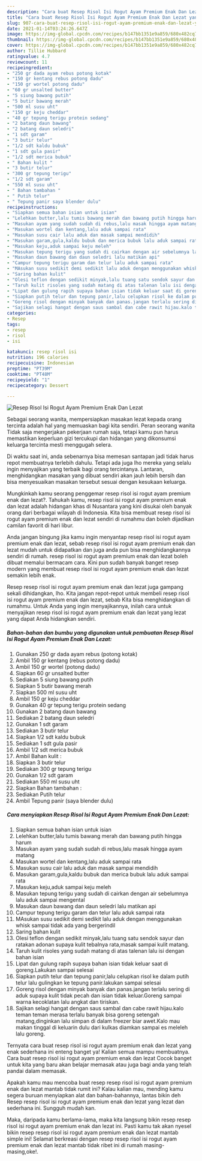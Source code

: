 ```yaml
---
description: "Cara buat Resep Risol Isi Rogut Ayam Premium Enak Dan Lezat yang nikmat dan Mudah Dibuat"
title: "Cara buat Resep Risol Isi Rogut Ayam Premium Enak Dan Lezat yang nikmat dan Mudah Dibuat"
slug: 907-cara-buat-resep-risol-isi-rogut-ayam-premium-enak-dan-lezat-yang-nikmat-dan-mudah-dibuat
date: 2021-01-14T03:24:26.647Z
image: https://img-global.cpcdn.com/recipes/b147bb1351e9a859/680x482cq70/resep-risol-isi-rogut-ayam-premium-enak-dan-lezat-foto-resep-utama.jpg
thumbnail: https://img-global.cpcdn.com/recipes/b147bb1351e9a859/680x482cq70/resep-risol-isi-rogut-ayam-premium-enak-dan-lezat-foto-resep-utama.jpg
cover: https://img-global.cpcdn.com/recipes/b147bb1351e9a859/680x482cq70/resep-risol-isi-rogut-ayam-premium-enak-dan-lezat-foto-resep-utama.jpg
author: Tillie Hubbard
ratingvalue: 4.7
reviewcount: 11
recipeingredient:
- "250 gr dada ayam rebus potong kotak"
- "150 gr kentang rebus potong dadu"
- "150 gr wortel potong dadu"
- "60 gr unsalted butter"
- "5 siung bawang putih"
- "5 butir bawang merah"
- "500 ml susu uht"
- "150 gr keju cheddar"
- "40 gr tepung terigu protein sedang"
- "2 batang daun bawang"
- "2 batang daun seledri"
- "1 sdt garam"
- "3 butir telur"
- "1/2 sdt kaldu bubuk"
- "1 sdt gula pasir"
- "1/2 sdt merica bubuk"
- " Bahan kulit "
- "3 butir telur"
- "300 gr tepung terigu"
- "1/2 sdt garam"
- "550 ml susu uht"
- " Bahan tambahan "
- " Putih telur"
- " Tepung panir saya blender dulu"
recipeinstructions:
- "Siapkan semua bahan isian untuk isian"
- "Lelehkan butter,lalu tumis bawang merah dan bawang putih hingga harum"
- "Masukan ayam yang sudah sudah di rebus,lalu masak hingga ayam matang"
- "Masukan wortel dan kentang,lalu aduk sampai rata"
- "Masukan susu cair lalu aduk dan masak sampai mendidih"
- "Masukan garam,gula,kaldu bubuk dan merica bubuk lalu aduk sampai rata"
- "Masukan keju,aduk sampai keju meleh"
- "Masukan tepung terigu yang sudah di cairkan dengan air sebelumnya lalu aduk sampai mengental"
- "Masukan daun bawang dan daun seledri lalu matikan api"
- "Campur tepung terigu garam dan telur lalu aduk sampai rata"
- "MAsukan susu sedikit demi sedikit lalu aduk dengan menggunakan whisk sampai tidak ada yang bergerindil"
- "Saring bahan kulit"
- "Olesi teflon dengan sedikit minyak,lalu tuang satu sendok sayur dan ratakan adonan supaya kulit tebalnya rata,masak sampai kulit matang."
- "Taruh kulit risoles yang sudah matang di atas talenan lalu isi dengan bahan isian"
- "Lipat dan gulung rapih supaya bahan isian tidak keluar saat di goreng.Lakukan sampai selesai"
- "Siapkan putih telur dan tepung panir,lalu celupkan risol ke dalam putih telur lalu gulingkan ke tepung panir.lakukan sampai selesai"
- "Goreng risol dengan minyak banyak dan panas.jangan terlalu sering di aduk supaya kulit tidak pecah dan isian tidak keluar.Goreng sampai warna kecoklatan lalu angkat dan tiriskan."
- "Sajikan selagi hangat dengan saus sambal dan cabe rawit hijau.kalo teman teman merasa terlalu banyak bisa goreng setengah matang,dinginkan lalu simpan di dalam freezer biar awet.Kalo mau makan tinggal di keluarin dulu dari kulkas diamkan sampai es meleleh lalu goreng."
categories:
- Resep
tags:
- resep
- risol
- isi

katakunci: resep risol isi 
nutrition: 196 calories
recipecuisine: Indonesian
preptime: "PT39M"
cooktime: "PT48M"
recipeyield: "1"
recipecategory: Dessert

---
```



![Resep Risol Isi Rogut Ayam Premium Enak Dan Lezat](https://img-global.cpcdn.com/recipes/b147bb1351e9a859/680x482cq70/resep-risol-isi-rogut-ayam-premium-enak-dan-lezat-foto-resep-utama.jpg)

Sebagai seorang wanita, mempersiapkan masakan lezat kepada orang tercinta adalah hal yang memuaskan bagi kita sendiri. Peran seorang  wanita Tidak saja mengerjakan pekerjaan rumah saja, tetapi kamu pun harus memastikan keperluan gizi tercukupi dan hidangan yang dikonsumsi keluarga tercinta mesti menggugah selera.

Di waktu  saat ini, anda sebenarnya bisa memesan santapan jadi tidak harus repot membuatnya terlebih dahulu. Tetapi ada juga lho mereka yang selalu ingin menyajikan yang terbaik bagi orang tercintanya. Lantaran, menghidangkan masakan yang dibuat sendiri akan jauh lebih bersih dan bisa menyesuaikan masakan tersebut sesuai dengan kesukaan keluarga. 



Mungkinkah kamu seorang penggemar resep risol isi rogut ayam premium enak dan lezat?. Tahukah kamu, resep risol isi rogut ayam premium enak dan lezat adalah hidangan khas di Nusantara yang kini disukai oleh banyak orang dari berbagai wilayah di Indonesia. Kita bisa membuat resep risol isi rogut ayam premium enak dan lezat sendiri di rumahmu dan boleh dijadikan camilan favorit di hari libur.

Anda jangan bingung jika kamu ingin menyantap resep risol isi rogut ayam premium enak dan lezat, sebab resep risol isi rogut ayam premium enak dan lezat mudah untuk didapatkan dan juga anda pun bisa menghidangkannya sendiri di rumah. resep risol isi rogut ayam premium enak dan lezat boleh dibuat memalui bermacam cara. Kini pun sudah banyak banget resep modern yang membuat resep risol isi rogut ayam premium enak dan lezat semakin lebih enak.

Resep resep risol isi rogut ayam premium enak dan lezat juga gampang sekali dihidangkan, lho. Kita jangan repot-repot untuk membeli resep risol isi rogut ayam premium enak dan lezat, sebab Kita bisa menghidangkan di rumahmu. Untuk Anda yang ingin menyajikannya, inilah cara untuk menyajikan resep risol isi rogut ayam premium enak dan lezat yang lezat yang dapat Anda hidangkan sendiri.

<!--inarticleads1-->

##### Bahan-bahan dan bumbu yang digunakan untuk pembuatan Resep Risol Isi Rogut Ayam Premium Enak Dan Lezat:

1. Gunakan 250 gr dada ayam rebus (potong kotak)
1. Ambil 150 gr kentang (rebus potong dadu)
1. Ambil 150 gr wortel (potong dadu)
1. Siapkan 60 gr unsalted butter
1. Sediakan 5 siung bawang putih
1. Siapkan 5 butir bawang merah
1. Siapkan 500 ml susu uht
1. Ambil 150 gr keju cheddar
1. Gunakan 40 gr tepung terigu protein sedang
1. Gunakan 2 batang daun bawang
1. Sediakan 2 batang daun seledri
1. Gunakan 1 sdt garam
1. Sediakan 3 butir telur
1. Siapkan 1/2 sdt kaldu bubuk
1. Sediakan 1 sdt gula pasir
1. Ambil 1/2 sdt merica bubuk
1. Ambil  Bahan kulit :
1. Siapkan 3 butir telur
1. Sediakan 300 gr tepung terigu
1. Gunakan 1/2 sdt garam
1. Sediakan 550 ml susu uht
1. Siapkan  Bahan tambahan :
1. Sediakan  Putih telur
1. Ambil  Tepung panir (saya blender dulu)




<!--inarticleads2-->

##### Cara menyiapkan Resep Risol Isi Rogut Ayam Premium Enak Dan Lezat:

1. Siapkan semua bahan isian untuk isian
1. Lelehkan butter,lalu tumis bawang merah dan bawang putih hingga harum
1. Masukan ayam yang sudah sudah di rebus,lalu masak hingga ayam matang
1. Masukan wortel dan kentang,lalu aduk sampai rata
1. Masukan susu cair lalu aduk dan masak sampai mendidih
1. Masukan garam,gula,kaldu bubuk dan merica bubuk lalu aduk sampai rata
1. Masukan keju,aduk sampai keju meleh
1. Masukan tepung terigu yang sudah di cairkan dengan air sebelumnya lalu aduk sampai mengental
1. Masukan daun bawang dan daun seledri lalu matikan api
1. Campur tepung terigu garam dan telur lalu aduk sampai rata
1. MAsukan susu sedikit demi sedikit lalu aduk dengan menggunakan whisk sampai tidak ada yang bergerindil
1. Saring bahan kulit
1. Olesi teflon dengan sedikit minyak,lalu tuang satu sendok sayur dan ratakan adonan supaya kulit tebalnya rata,masak sampai kulit matang.
1. Taruh kulit risoles yang sudah matang di atas talenan lalu isi dengan bahan isian
1. Lipat dan gulung rapih supaya bahan isian tidak keluar saat di goreng.Lakukan sampai selesai
1. Siapkan putih telur dan tepung panir,lalu celupkan risol ke dalam putih telur lalu gulingkan ke tepung panir.lakukan sampai selesai
1. Goreng risol dengan minyak banyak dan panas.jangan terlalu sering di aduk supaya kulit tidak pecah dan isian tidak keluar.Goreng sampai warna kecoklatan lalu angkat dan tiriskan.
1. Sajikan selagi hangat dengan saus sambal dan cabe rawit hijau.kalo teman teman merasa terlalu banyak bisa goreng setengah matang,dinginkan lalu simpan di dalam freezer biar awet.Kalo mau makan tinggal di keluarin dulu dari kulkas diamkan sampai es meleleh lalu goreng.




Ternyata cara buat resep risol isi rogut ayam premium enak dan lezat yang enak sederhana ini enteng banget ya! Kalian semua mampu membuatnya. Cara buat resep risol isi rogut ayam premium enak dan lezat Cocok banget untuk kita yang baru akan belajar memasak atau juga bagi anda yang telah pandai dalam memasak.

Apakah kamu mau mencoba buat resep resep risol isi rogut ayam premium enak dan lezat mantab tidak rumit ini? Kalau kalian mau, mending kamu segera buruan menyiapkan alat dan bahan-bahannya, lantas bikin deh Resep resep risol isi rogut ayam premium enak dan lezat yang lezat dan sederhana ini. Sungguh mudah kan. 

Maka, daripada kamu berlama-lama, maka kita langsung bikin resep resep risol isi rogut ayam premium enak dan lezat ini. Pasti kamu tak akan nyesel bikin resep resep risol isi rogut ayam premium enak dan lezat mantab simple ini! Selamat berkreasi dengan resep resep risol isi rogut ayam premium enak dan lezat mantab tidak ribet ini di rumah masing-masing,oke!.

